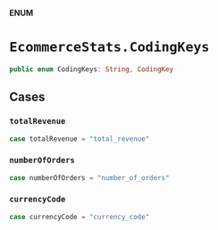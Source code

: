 **ENUM**

# `EcommerceStats.CodingKeys`

```swift
public enum CodingKeys: String, CodingKey
```

## Cases
### `totalRevenue`

```swift
case totalRevenue = "total_revenue"
```

### `numberOfOrders`

```swift
case numberOfOrders = "number_of_orders"
```

### `currencyCode`

```swift
case currencyCode = "currency_code"
```
